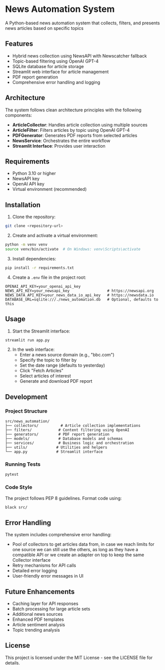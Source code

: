 # News Automation System

A Python-based news automation system that collects, filters, and presents news articles based on specific topics

## Features

- Hybrid news collection using NewsAPI with Newscatcher fallback
- Topic-based filtering using OpenAI GPT-4
- SQLite database for article storage
- Streamlit web interface for article management
- PDF report generation
- Comprehensive error handling and logging

## Architecture

The system follows clean architecture principles with the following components:

- **ArticleCollector**: Handles article collection using multiple sources
- **ArticleFilter**: Filters articles by topic using OpenAI GPT-4
- **PDFGenerator**: Generates PDF reports from selected articles
- **NewsService**: Orchestrates the entire workflow
- **Streamlit Interface**: Provides user interaction

## Requirements

- Python 3.10 or higher
- NewsAPI key
- OpenAI API key
- Virtual environment (recommended)

## Installation

1. Clone the repository:
```bash
git clone <repository-url>
```

2. Create and activate a virtual environment:
```bash
python -m venv venv
source venv/bin/activate  # On Windows: venv\Scripts\activate
```

3. Install dependencies:
```bash
pip install -r requirements.txt
```

4. Create a `.env` file in the project root:
```env
OPENAI_API_KEY=your_openai_api_key
NEWS_API_KEY=your_newsapi_key                 # https://newsapi.org
NEWS_DATA_API_KEY=your_news_data_io_api_key   # https://newsdata.io
DATABASE_URL=sqlite:///./news_automation.db   # Optional, defaults to this
```

## Usage

1. Start the Streamlit interface:
```bash
streamlit run app.py
```

2. In the web interface:
   - Enter a news source domain (e.g., "bbc.com")
   - Specify the topic to filter by
   - Set the date range (defaults to yesterday)
   - Click "Fetch Articles"
   - Select articles of interest
   - Generate and download PDF report

## Development

### Project Structure
```
src/news_automation/
├── collectors/          # Article collection implementations
├── filters/            # Content filtering using OpenAI
├── generators/         # PDF report generation
├── models/             # Database models and schemas
├── services/           # Business logic and orchestration
├── utils/             # Utilities and helpers
└── app.py             # Streamlit interface
```

### Running Tests
```bash
pytest
```

### Code Style
The project follows PEP 8 guidelines. Format code using:
```bash
black src/
```

## Error Handling

The system includes comprehensive error handling:
- Pool of collectors to get articles data from, in case we reach limits for one source we can still use the others, as long as they have a compatible API or we create an adapter on top to keep the same Collector interface 
- Retry mechanisms for API calls
- Detailed error logging
- User-friendly error messages in UI

## Future Enhancements

- Caching layer for API responses
- Batch processing for large article sets
- Additional news sources
- Enhanced PDF templates
- Article sentiment analysis
- Topic trending analysis

## License

This project is licensed under the MIT License - see the LICENSE file for details.
